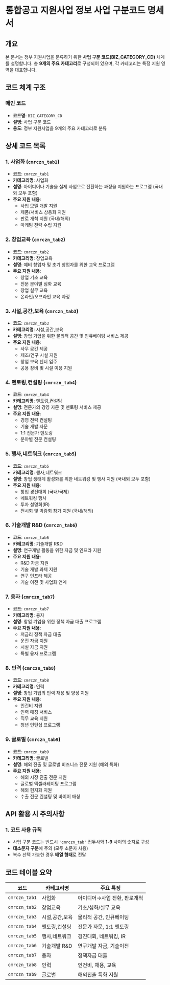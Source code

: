 # 통합공고 지원사업 정보 사업 구분코드 명세서

## 개요

본 문서는 정부 지원사업을 분류하기 위한 **사업 구분 코드(BIZ_CATEGORY_CD)** 체계를 설명합니다. 총 **9개의 주요 카테고리**로 구성되어 있으며, 각 카테고리는 특정 지원 영역을 대표합니다.

## 코드 체계 구조

### 메인 코드
- **코드명**: `BIZ_CATEGORY_CD`
- **설명**: 사업 구분 코드
- **용도**: 정부 지원사업을 9개의 주요 카테고리로 분류

## 상세 코드 목록

### 1. 사업화 (`cmrczn_tab1`)
- **코드**: `cmrczn_tab1`
- **카테고리명**: 사업화
- **설명**: 아이디어나 기술을 실제 사업으로 전환하는 과정을 지원하는 프로그램 (국내외 모두 포함)
- **주요 지원 내용**:
  - 사업 모델 개발 지원
  - 제품/서비스 상용화 지원
  - 판로 개척 지원 (국내/해외)
  - 마케팅 전략 수립 지원

### 2. 창업교육 (`cmrczn_tab2`)
- **코드**: `cmrczn_tab2`
- **카테고리명**: 창업교육
- **설명**: 예비 창업자 및 초기 창업자를 위한 교육 프로그램
- **주요 지원 내용**:
  - 창업 기초 교육
  - 전문 분야별 심화 교육
  - 창업 실무 교육
  - 온라인/오프라인 교육 과정

### 3. 시설,공간,보육 (`cmrczn_tab3`)
- **코드**: `cmrczn_tab3`
- **카테고리명**: 시설,공간,보육
- **설명**: 창업 기업을 위한 물리적 공간 및 인큐베이팅 서비스 제공
- **주요 지원 내용**:
  - 사무 공간 제공
  - 제조/연구 시설 지원
  - 창업 보육 센터 입주
  - 공용 장비 및 시설 이용 지원

### 4. 멘토링,컨설팅 (`cmrczn_tab4`)
- **코드**: `cmrczn_tab4`
- **카테고리명**: 멘토링,컨설팅
- **설명**: 전문가의 경영 자문 및 멘토링 서비스 제공
- **주요 지원 내용**:
  - 경영 전략 컨설팅
  - 기술 개발 자문
  - 1:1 전문가 멘토링
  - 분야별 전문 컨설팅

### 5. 행사,네트워크 (`cmrczn_tab5`)
- **코드**: `cmrczn_tab5`
- **카테고리명**: 행사,네트워크
- **설명**: 창업 생태계 활성화를 위한 네트워킹 및 행사 지원 (국내외 모두 포함)
- **주요 지원 내용**:
  - 창업 경진대회 (국내/국제)
  - 네트워킹 행사
  - 투자 설명회(IR)
  - 전시회 및 박람회 참가 지원 (국내/해외)

### 6. 기술개발 R&D (`cmrczn_tab6`)
- **코드**: `cmrczn_tab6`
- **카테고리명**: 기술개발 R&D
- **설명**: 연구개발 활동을 위한 자금 및 인프라 지원
- **주요 지원 내용**:
  - R&D 자금 지원
  - 기술 개발 과제 지원
  - 연구 인프라 제공
  - 기술 이전 및 사업화 연계

### 7. 융자 (`cmrczn_tab7`)
- **코드**: `cmrczn_tab7`
- **카테고리명**: 융자
- **설명**: 창업 기업을 위한 정책 자금 대출 프로그램
- **주요 지원 내용**:
  - 저금리 정책 자금 대출
  - 운전 자금 지원
  - 시설 자금 지원
  - 특별 융자 프로그램

### 8. 인력 (`cmrczn_tab8`)
- **코드**: `cmrczn_tab8`
- **카테고리명**: 인력
- **설명**: 창업 기업의 인력 채용 및 양성 지원
- **주요 지원 내용**:
  - 인건비 지원
  - 인력 매칭 서비스
  - 직무 교육 지원
  - 청년 인턴십 프로그램

### 9. 글로벌 (`cmrczn_tab9`)
- **코드**: `cmrczn_tab9`
- **카테고리명**: 글로벌
- **설명**: 해외 진출 및 글로벌 비즈니스 전문 지원 (해외 특화)
- **주요 지원 내용**:
  - 해외 시장 진출 전문 지원
  - 글로벌 액셀러레이팅 프로그램
  - 해외 현지화 지원
  - 수출 전문 컨설팅 및 바이어 매칭

## API 활용 시 주의사항

### 1. 코드 사용 규칙
- 사업 구분 코드는 반드시 `'cmrczn_tab'` 접두사와 **1-9** 사이의 숫자로 구성
- **대소문자 구분**에 주의 (모두 소문자 사용)
- 복수 선택 가능한 경우 **배열 형태**로 전달

## 코드 테이블 요약

| 코드 | 카테고리명 | 주요 특징 |
|------|------------|-----------|
| `cmrczn_tab1` | 사업화 | 아이디어→사업 전환, 판로개척 |
| `cmrczn_tab2` | 창업교육 | 기초/심화/실무 교육 |
| `cmrczn_tab3` | 시설,공간,보육 | 물리적 공간, 인큐베이팅 |
| `cmrczn_tab4` | 멘토링,컨설팅 | 전문가 자문, 1:1 멘토링 |
| `cmrczn_tab5` | 행사,네트워크 | 경진대회, 네트워킹, IR |
| `cmrczn_tab6` | 기술개발 R&D | 연구개발 자금, 기술이전 |
| `cmrczn_tab7` | 융자 | 정책자금 대출 |
| `cmrczn_tab8` | 인력 | 인건비, 채용, 교육 |
| `cmrczn_tab9` | 글로벌 | 해외진출 특화 지원 |